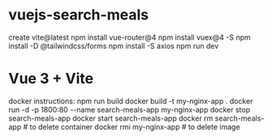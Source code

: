 # vuejs-search-meals
create vite@latest
npm install vue-router@4
npm install vuex@4 -S
npm install -D @tailwindcss/forms
npm install -S axios
npm run dev

# Vue 3 + Vite

docker instructions:
npm run build
docker build -t my-nginx-app .
docker run -d -p 1800:80 --name search-meals-app my-nginx-app
docker stop search-meals-app
docker start search-meals-app
docker rm search-meals-app # to delete container
docker rmi my-nginx-app # to delete image